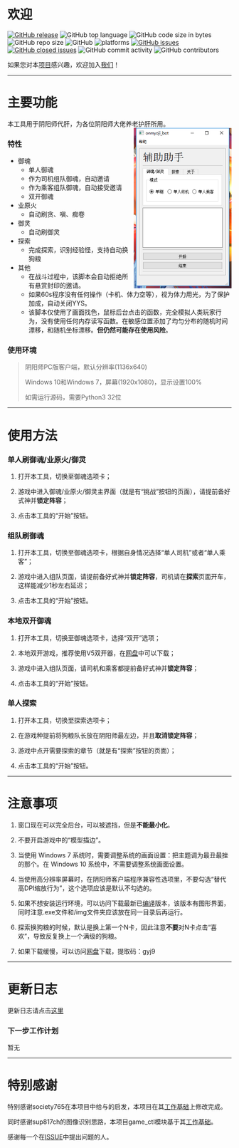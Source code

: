 # 欢迎

[![GitHub release](https://img.shields.io/github/release/academicdog/onmyoji_bot)](https://github.com/AcademicDog/onmyoji_bot/releases) ![GitHub top language](https://img.shields.io/github/languages/top/academicdog/onmyoji_bot) ![GitHub code size in bytes](https://img.shields.io/github/languages/code-size/academicdog/onmyoji_bot) ![GitHub repo size](https://img.shields.io/github/repo-size/academicdog/onmyoji_bot) ![GitHub](https://img.shields.io/github/license/academicdog/onmyoji_bot)
![platforms](https://img.shields.io/badge/platform-win32|win64-brightgreen.svg) [![GitHub issues](https://img.shields.io/github/issues/academicdog/onmyoji_bot.svg)](https://github.com/academicdog/onmyoji_bot/issues) [![GitHub closed issues](https://img.shields.io/github/issues-closed/academicdog/onmyoji_bot.svg)](https://github.com/academicdog/onmyoji_bot/issues?q=is:issue+is:closed) ![GitHub commit activity](https://img.shields.io/github/commit-activity/m/academicdog/onmyoji_bot) ![GitHub contributors](https://img.shields.io/github/contributors/academicdog/onmyoji_bot.svg)

如果您对本[项目](https://github.com/AcademicDog/onmyoji_bot)感兴趣，欢迎加入[我们](https://github.com/AcademicDog/onmyoji_bot/graphs/contributors)！

* * *

# 主要功能
本工具用于阴阳师代肝，为各位阴阳师大佬养老护肝所用。
<img align="right" width="220" src="https://raw.githubusercontent.com/AcademicDog/myresource/master/usage.png" alt="copy URL to clipboard" />

### 特性

- 御魂
  - 单人御魂
  - 作为司机组队御魂，自动邀请
  - 作为乘客组队御魂，自动接受邀请
  - 双开御魂
- 业原火
  - 自动刷贪、嗔、痴卷
- 御灵
  - 自动刷御灵
- 探索
  - 完成探索，识别经验怪，支持自动换狗粮
- 其他
  - 在战斗过程中，该脚本会自动拒绝所有悬赏封印的邀请。
  - 如果60s程序没有任何操作（卡机、体力空等），视为体力用光，为了保护加成，自动关闭YYS。
  - 该脚本仅使用了画面找色，鼠标后台点击的函数，完全模拟人类玩家行为，没有使用任何内存读写函数。在敏感位置添加了均匀分布的随机时间漂移，和随机坐标漂移。**但仍然可能存在使用风险**。

### 使用环境

> 阴阳师PC版客户端，默认分辨率(1136x640)
>
> Windows 10和Windows 7，屏幕(1920x1080)，显示设置100%
>
> 如需运行源码，需要Python3 32位

* * *

# 使用方法

### 单人刷御魂/业原火/御灵

1.  打开本工具，切换至御魂选项卡；

1.  游戏中进入御魂/业原火/御灵主界面（就是有“挑战”按钮的页面），请提前备好式神并**锁定阵容**；

1.  点击本工具的“开始”按钮。

### 组队刷御魂

1.  打开本工具，切换至御魂选项卡，根据自身情况选择“单人司机”或者“单人乘客”；

1.  游戏中进入组队页面，请提前备好式神并**锁定阵容**，司机请在**探索**页面开车，这样能减少1秒左右延迟；

1.  点击本工具的“开始”按钮。

### 本地双开御魂

1.  打开本工具，切换至御魂选项卡，选择“双开”选项；

1.  本地双开游戏，推荐使用V5双开器，在[网盘](https://pan.baidu.com/s/1jhHrjRGWmu9yOLq9ryApJA)中可以下载；

1.  游戏中进入组队页面，请司机和乘客都提前备好式神并**锁定阵容**；

1.  点击本工具的“开始”按钮。

### 单人探索

1.  打开本工具，切换至探索选项卡；

1.  在游戏种提前将狗粮队长放在阴阳师最左边，并且**取消锁定阵容**；

1.  游戏中点开需要探索的章节（就是有“探索”按钮的页面）；

1.  点击本工具的“开始”按钮。

* * *

# 注意事项

1.  窗口现在可以完全后台，可以被遮挡，但是**不能最小化**。

1.  不要开启游戏中的“模型描边”。

1.  当使用 Windows 7 系统时，需要调整系统的画面设置：把主题调为最丑最挫的那个。在 Windows 10 系统中，不需要调整系统画面设置。

1.  当使用高分辨率屏幕时，在阴阳师客户端程序兼容性选项里，不要勾选“替代高DPI缩放行为”，这个选项应该是默认不勾选的。

1.  如果不想安装运行环境，可以访问下载最新已[编译](https://github.com/AcademicDog/onmyoji_bot/releases)版本，该版本有图形界面，同时注意.exe文件和/img文件夹应该放在同一目录后再运行。

1.  探索换狗粮的时候，默认是换上第一个N卡，因此注意**不要**对N卡点击“喜欢”，导致反复换上一个满级的狗粮。

1.  如果下载缓慢，可以访问[网盘](https://pan.baidu.com/s/1jhHrjRGWmu9yOLq9ryApJA)下载，提取码：gyj9

* * *

# 更新日志

更新日志请点击[这里](https://github.com/AcademicDog/onmyoji_bot/blob/master/CHANGELOG.md)

### 下一步工作计划

暂无

* * *

# 特别感谢
特别感谢society765在本项目中给与的启发，本项目在其[工作基础](https://github.com/society765/yys-auto-yuhun)上修改完成。

同时感谢sup817ch的图像识别思路，本项目game_ctl模块基于其[工作基础](https://github.com/sup817ch/AutoOnmyoji)。

感谢每一个在[ISSUE](https://github.com/AcademicDog/onmyoji_bot/issues)中提出问题的人。